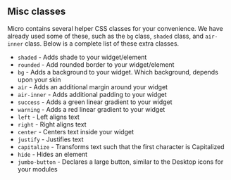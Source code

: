 ## Misc classes

Micro contains several helper CSS classes for your convenience. We have already used some of these, 
such as the `bg` class, `shaded` class, and `air-inner` class. Below is a complete list of these 
extra classes.

* `shaded` - Adds shade to your widget/element
* `rounded` - Add rounded border to your widget/element
* `bg` - Adds a background to your widget. Which background, depends upon your skin
* `air` - Adds an additional margin around your widget
* `air-inner` - Adds additional padding to your widget
* `success` - Adds a green linear gradient to your widget
* `warning` - Adds a red linear gradient to your widget
* `left` - Left aligns text
* `right` - Right aligns text
* `center` - Centers text inside your widget
* `justify` - Justifies text
* `capitalize` - Transforms text such that the first character is Capitalized
* `hide` - Hides an element
* `jumbo-button` - Declares a large button, similar to the Desktop icons for your modules
